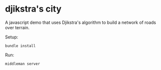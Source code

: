 djikstra's city
====

A javascript demo that uses Djikstra's algorithm to build a network of roads over terrain.

Setup:
```
bundle install
```

Run:
```
middleman server
```